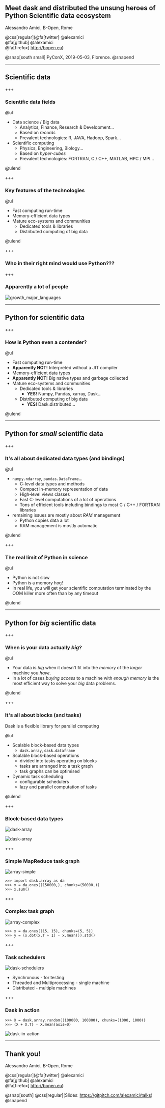 
## Meet dask and distributed the unsung heroes of Python Scientific data ecosystem

Alessandro Amici, B-Open, Rome

@css[regular](@fa[twitter] @alexamici<br>@fa[github] @alexamici<br>@fa[firefox] http://bopen.eu)

@snap[south small]
PyConX, 2019-05-03, Florence.
@snapend

---

## Scientific data

+++

### Scientific data fields

@ul

- Data science / Big data
  - Analytics, Finance, Research & Development...
  - Based on *records*
  - Prevalent technologies: R, JAVA, Hadoop, Spark...
- Scientific computing
  - Physics, Engineering, Biology...
  - Based on *hyper-cubes*
  - Prevalent technologies: FORTRAN, C / C++, MATLAB, HPC / MPI...

@ulend

+++

### Key features of the technologies

@ul

- Fast computing run-time
- Memory-efficient data types
- Mature eco-systems and communities
  - Dedicated tools & libraries
  - Distributed computing of big data

@ulend

+++

### Who in their right mind would use Python???

+++

### Apparently a lot of people

![growth_major_languages](assets/growth_major_languages.png)

---

## Python for scientific data

+++

### How is Python even a contender?

@ul

- Fast computing run-time
- **Apparently NOT!** Interpreted without a JIT compiler
- Memory-efficient data types
- **Apparently NOT!** Big native types and garbage collected
- Mature eco-systems and communities
  - Dedicated tools & libraries
    - **YES!** Numpy, Pandas, xarray, Dask...
  - Distributed computing of big data
    - **YES!** Dask.distributed...

@ulend

---

## Python for *small* scientific data 

+++

### It's all about dedicated data types (and bindings)

@ul

- `numpy.ndarray`, `pandas.DataFrame`...
  - C-level data types and methods
  - Compact in-memory representation of data
  - High-level views classes
  - Fast C-level computations of a lot of operations
  - Tons of efficient tools including bindings to most C / C++ / FORTRAN libraries
- remaining issues are mostly about *RAM* management
  - Python copies data a lot
  - RAM management is mostly automatic

@ulend

+++

### The real limit of Python in science

@ul

- Python is not slow
- Python is a memory hog!
- In real life, you will get your scientific computation terminated by the OOM killer more often than by any timeout

@ulend

---

## Python for *big* scientific data 

+++

### When is your data actually *big*?

@ul

- Your data is *big* when it doesn't fit into the *memory* of the *larger* machine you *have*.
- In a lot of cases *buying access* to a machine with *enough memory* is the most efficient way to solve your *big* data problems.

@ulend

+++

### It's all about blocks (and tasks)

Dask is a flexible library for parallel computing

@ul

- Scalable block-based data types
  - `dask.array`, `dask.dataframe`
- Scalable block-based operations
  - divided into tasks operating on blocks
  - tasks are arranged into a task graph
  - task graphs can be optimised
- Dynamic task scheduling
  - configurable schedulers
  - lazy and parallel computation of tasks

@ulend

+++

### Block-based data types

<div class="left">

![dask-array](assets/dask-array-black-text.png)

</div>

<div class="right">

![dask-array](assets/dask-dataframe.png)

</div>

+++

### Simple MapReduce task graph

![array-simple](assets/array-1d-sum.png)

```
>>> import dask.array as da
>>> x = da.ones((150000,), chunks=(50000,))
>>> x.sum()
```

+++

### Complex task graph

![array-complex](assets/array-xdotxT-mean-std.png)

```
>>> x = da.ones((15, 15), chunks=(5, 5))
>>> y = (x.dot(x.T + 1) - x.mean()).std()
```


+++

### Task schedulers

![dask-schedulers](assets/collections-schedulers.png)

- Synchronous - for testing
- Threaded and Multiprocessing - single machine
- Distributed - multiple machines

+++

### Dask in action

```
>>> X = dask.array.random((100000, 100000), chunks=(1000, 1000))
>>> (X + X.T) - X.mean(axis=0)
```

![dask-in-action](assets/grid_search_schedule.gif)

---

## Thank you!

Alessandro Amici, B-Open, Rome

@css[regular](@fa[twitter] @alexamici<br>@fa[github] @alexamici<br>@fa[firefox] http://bopen.eu)

@snap[south]
@css[regular](Slides: https://gitpitch.com/alexamici/talks)
@snapend